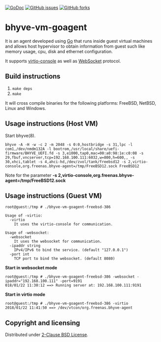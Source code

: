 [![GoDoc](https://godoc.org/github.com/araujobsd/bhyve-vm-goagent/plugins?status.svg)](https://godoc.org/github.com/araujobsd/bhyve-vm-goagent/)
[![GitHub issues](https://img.shields.io/github/issues/araujobsd/bhyve-vm-goagent.svg)](https://github.com/araujobsd/bhyve-vm-goagent/issues)
[![GitHub forks](https://img.shields.io/github/forks/araujobsd/bhyve-vm-goagent.svg)](https://github.com/araujobsd/bhyve-vm-goagent/network)

bhyve-vm-goagent
================
It is an agent developed using [Go](http://golang.org/) that runs inside guest virtual machines and allows host hypervisor to obtain information from guest such like memory usage, cpu, disk and ethernet configuration.

It supports [virtio-console](https://fedoraproject.org/wiki/Features/VirtioSerial) as well as [WebSocket](http://www.rfc-editor.org/rfc/rfc6455.txt) protocol.

## Build instructions
1) `make deps`
2) `make`

It will cross compile binaries for the following platforms: FreeBSD, NetBSD, Linux and Windows.

## Usage instructions (Host VM)
Start bhyve(8).
```
bhyve -A -H -w -c 2 -m 2048 -s 0:0,hostbridge -s 31,lpc -l com1,/dev/nmdm132A -l bootrom,/usr/local/share/uefi-firmware/BHYVE_UEFI.fd -s 3,e1000,tap0,mac=00:a0:98:1e:c0:08 -s 29,fbuf,vncserver,tcp=192.168.100.111:6032,w=800,h=600,, -s 30,xhci,tablet -s 4,ahci-hd,/dev/zvol/tank/freebsd12 -s 2,virtio-console,org.freenas.bhyve-agent=/tmp/FreeBSD12.sock FreeBSD12
```

Note for the parameter <b>-s 2,virtio-console,org.freenas.bhyve-agent=/tmp/FreeBSD12.sock</b>

## Usage instructions (Guest VM)
`root@guest:/tmp # ./bhyve-vm-goagent-freebsd-386`
```
Usage of -virtio:
  -virtio
	It uses the virtio-console for communication.

Usage of -websocket:
  -websocket
	It uses the websocket for communication.
  -ipaddr string
	IPv4/IPv6 to bind the service. (default "127.0.0.1")
  -port int
	TCP port to bind the websocket. (default 8080)
```

<b> Start in websocket mode</b>
```
root@guest:/tmp # ./bhyve-vm-goagent-freebsd-386 -websocket -ipaddr="192.168.100.111" -port=9191
018/01/22 11:30:12 ==> Running server at: 192.168.100.111:9191
```
<b> Start in virtio mode</b>
```
root@guest:/tmp # ./bhyve-vm-goagent-freebsd-386 -virtio
2018/01/22 11:41:50 ==> /dev/vtcon/org.freenas.bhyve-agent
```

## Copyright and licensing
Distributed under [2-Clause BSD License](https://github.com/araujobsd/bhyve-vm-goagent/blob/master/LICENSE).
